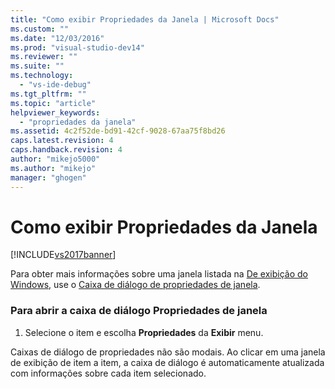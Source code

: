 ```yaml
---
title: "Como exibir Propriedades da Janela | Microsoft Docs"
ms.custom: ""
ms.date: "12/03/2016"
ms.prod: "visual-studio-dev14"
ms.reviewer: ""
ms.suite: ""
ms.technology: 
  - "vs-ide-debug"
ms.tgt_pltfrm: ""
ms.topic: "article"
helpviewer_keywords: 
  - "propriedades da janela"
ms.assetid: 4c2f52de-bd91-42cf-9028-67aa75f8bd26
caps.latest.revision: 4
caps.handback.revision: 4
author: "mikejo5000"
ms.author: "mikejo"
manager: "ghogen"
---
```

# Como exibir Propriedades da Janela
[!INCLUDE[vs2017banner](../code-quality/includes/vs2017banner.md)]

Para obter mais informações sobre uma janela listada na  [De exibição do Windows](../debugger/windows-view.md), use o  [Caixa de diálogo de propriedades de janela](../debugger/window-properties-dialog-box.md).  
  
### Para abrir a caixa de diálogo Propriedades de janela  
  
1.  Selecione o item e escolha  **Propriedades** da  **Exibir** menu.  
  
 Caixas de diálogo de propriedades não são modais.  Ao clicar em uma janela de exibição de item a item, a caixa de diálogo é automaticamente atualizada com informações sobre cada item selecionado.